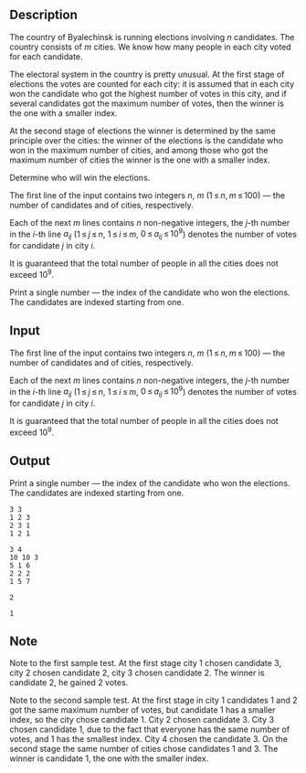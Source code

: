 ## Description

<div><p>The country of Byalechinsk is running elections involving <span class="tex-span"><i>n</i></span> candidates. The country consists of <span class="tex-span"><i>m</i></span> cities. We know how many people in each city voted for each candidate.</p><p>The electoral system in the country is pretty unusual. At the first stage of elections the votes are counted for each city: it is assumed that in each city won the candidate who got the highest number of votes in this city, and if several candidates got the maximum number of votes, then the winner is the one with a smaller index.</p><p>At the second stage of elections the winner is determined by the same principle over the cities: the winner of the elections is the candidate who won in the maximum number of cities, and among those who got the maximum number of cities the winner is the one with a smaller index.</p><p>Determine who will win the elections.</p></div><div class="input-specification"><p>The first line of the input contains two integers <span class="tex-span"><i>n</i></span>, <span class="tex-span"><i>m</i></span> (<span class="tex-span">1 ≤ <i>n</i>, <i>m</i> ≤ 100</span>) — the number of candidates and of cities, respectively.</p><p>Each of the next <span class="tex-span"><i>m</i></span> lines contains <span class="tex-span"><i>n</i></span> non-negative integers, the <span class="tex-span"><i>j</i></span>-th number in the <span class="tex-span"><i>i</i></span>-th line <span class="tex-span"><i>a</i><sub class="lower-index"><i>ij</i></sub></span> (<span class="tex-span">1 ≤ <i>j</i> ≤ <i>n</i></span>, <span class="tex-span">1 ≤ <i>i</i> ≤ <i>m</i></span>, <span class="tex-span">0 ≤ <i>a</i><sub class="lower-index"><i>ij</i></sub> ≤ 10<sup class="upper-index">9</sup></span>) denotes the number of votes for candidate <span class="tex-span"><i>j</i></span> in city <span class="tex-span"><i>i</i></span>.</p><p>It is guaranteed that the total number of people in all the cities does not exceed <span class="tex-span">10<sup class="upper-index">9</sup></span>.</p></div><div class="output-specification"><p>Print a single number — the index of the candidate who won the elections. The candidates are indexed starting from one.</p></div>

## Input

<p>The first line of the input contains two integers <span class="tex-span"><i>n</i></span>, <span class="tex-span"><i>m</i></span> (<span class="tex-span">1 ≤ <i>n</i>, <i>m</i> ≤ 100</span>) — the number of candidates and of cities, respectively.</p><p>Each of the next <span class="tex-span"><i>m</i></span> lines contains <span class="tex-span"><i>n</i></span> non-negative integers, the <span class="tex-span"><i>j</i></span>-th number in the <span class="tex-span"><i>i</i></span>-th line <span class="tex-span"><i>a</i><sub class="lower-index"><i>ij</i></sub></span> (<span class="tex-span">1 ≤ <i>j</i> ≤ <i>n</i></span>, <span class="tex-span">1 ≤ <i>i</i> ≤ <i>m</i></span>, <span class="tex-span">0 ≤ <i>a</i><sub class="lower-index"><i>ij</i></sub> ≤ 10<sup class="upper-index">9</sup></span>) denotes the number of votes for candidate <span class="tex-span"><i>j</i></span> in city <span class="tex-span"><i>i</i></span>.</p><p>It is guaranteed that the total number of people in all the cities does not exceed <span class="tex-span">10<sup class="upper-index">9</sup></span>.</p>

## Output

<p>Print a single number — the index of the candidate who won the elections. The candidates are indexed starting from one.</p>





```input1
3 3
1 2 3
2 3 1
1 2 1

```




```input2
3 4
10 10 3
5 1 6
2 2 2
1 5 7

```




```output1
2
```




```output2
1
```



## Note

<p>Note to the first sample test. At the first stage city 1 chosen candidate 3, city 2 chosen candidate 2, city 3 chosen candidate 2. The winner is candidate 2, he gained 2 votes.</p><p>Note to the second sample test. At the first stage in city 1 candidates 1 and 2 got the same maximum number of votes, but candidate 1 has a smaller index, so the city chose candidate 1. City 2 chosen candidate 3. City 3 chosen candidate 1, due to the fact that everyone has the same number of votes, and 1 has the smallest index. City 4 chosen the candidate 3. On the second stage the same number of cities chose candidates 1 and 3. The winner is candidate 1, the one with the smaller index.</p>
